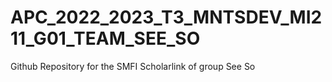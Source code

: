 # APC_2022_2023_T3_MNTSDEV_MI211_G01_TEAM_SEE_SO
Github Repository for the SMFI Scholarlink of group See So
